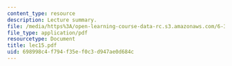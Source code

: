 ```yaml
---
content_type: resource
description: Lecture summary.
file: /media/https%3A/open-learning-course-data-rc.s3.amazonaws.com/6-341-discrete-time-signal-processing-fall-2005/698998c4f794f35ef0c3d947ae0d684c_lec15.pdf
file_type: application/pdf
resourcetype: Document
title: lec15.pdf
uid: 698998c4-f794-f35e-f0c3-d947ae0d684c
---
```

